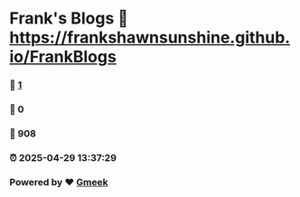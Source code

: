 # Frank's Blogs :link: https://frankshawnsunshine.github.io/FrankBlogs 
### :page_facing_up: [1](https://frankshawnsunshine.github.io/FrankBlogs/tag.html) 
### :speech_balloon: 0 
### :hibiscus: 908 
### :alarm_clock: 2025-04-29 13:37:29 
### Powered by :heart: [Gmeek](https://github.com/Meekdai/Gmeek)
